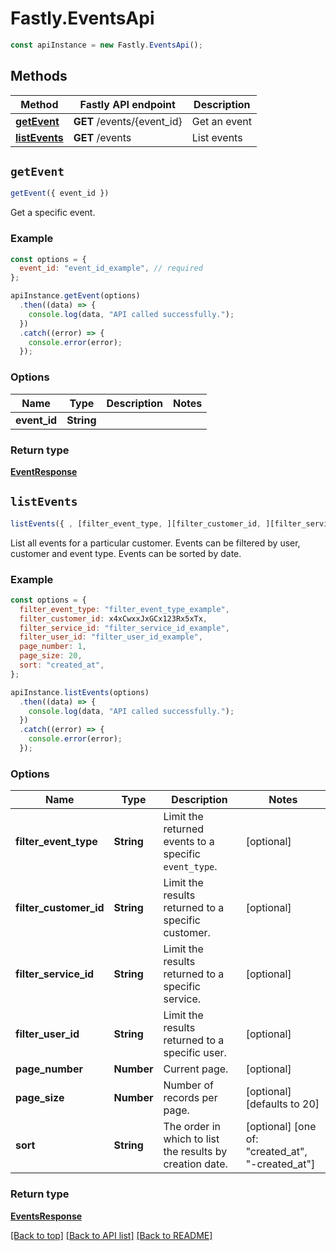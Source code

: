 # Fastly.EventsApi


```javascript
const apiInstance = new Fastly.EventsApi();
```
## Methods

Method | Fastly API endpoint | Description
------------- | ------------- | -------------
[**getEvent**](EventsApi.md#getEvent) | **GET** /events/{event_id} | Get an event
[**listEvents**](EventsApi.md#listEvents) | **GET** /events | List events



## `getEvent`

```javascript
getEvent({ event_id })
```

Get a specific event.

### Example

```javascript
const options = {
  event_id: "event_id_example", // required
};

apiInstance.getEvent(options)
  .then((data) => {
    console.log(data, "API called successfully.");
  })
  .catch((error) => {
    console.error(error);
  });
```

### Options

Name | Type | Description  | Notes
------------- | ------------- | ------------- | -------------
**event_id** | **String** |  |

### Return type

[**EventResponse**](EventResponse.md)


## `listEvents`

```javascript
listEvents({ , [filter_event_type, ][filter_customer_id, ][filter_service_id, ][filter_user_id, ][page_number, ][page_size, ][sort] })
```

List all events for a particular customer. Events can be filtered by user, customer and event type. Events can be sorted by date.

### Example

```javascript
const options = {
  filter_event_type: "filter_event_type_example",
  filter_customer_id: x4xCwxxJxGCx123Rx5xTx,
  filter_service_id: "filter_service_id_example",
  filter_user_id: "filter_user_id_example",
  page_number: 1,
  page_size: 20,
  sort: "created_at",
};

apiInstance.listEvents(options)
  .then((data) => {
    console.log(data, "API called successfully.");
  })
  .catch((error) => {
    console.error(error);
  });
```

### Options

Name | Type | Description  | Notes
------------- | ------------- | ------------- | -------------
**filter_event_type** | **String** | Limit the returned events to a specific `event_type`. | [optional]
**filter_customer_id** | **String** | Limit the results returned to a specific customer. | [optional]
**filter_service_id** | **String** | Limit the results returned to a specific service. | [optional]
**filter_user_id** | **String** | Limit the results returned to a specific user. | [optional]
**page_number** | **Number** | Current page. | [optional]
**page_size** | **Number** | Number of records per page. | [optional] [defaults to 20]
**sort** | **String** | The order in which to list the results by creation date. | [optional] [one of: "created_at", "-created_at"]

### Return type

[**EventsResponse**](EventsResponse.md)


[[Back to top]](#) [[Back to API list]](../../README.md#endpoints)
[[Back to README]](../../README.md)

